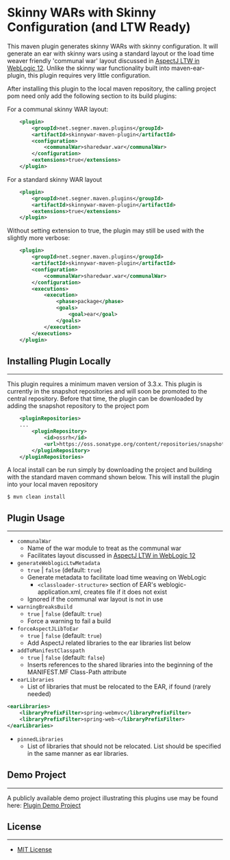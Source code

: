 Skinny WARs with Skinny Configuration (and LTW Ready)
=====================================================

This maven plugin generates skinny WARs with skinny configuration. It will generate an ear with skinny wars using a standard layout or the load time
weaver friendly 'communal war' layout discussed in [AspectJ LTW in WebLogic 12](https://github.com/asegner/spring-ltw-weblogic). Unlike the skinny war functionality
built into maven-ear-plugin, this plugin requires very little configuration.

After installing this plugin to the local maven repository, the calling project pom need only add the following section to its build plugins:


For a communal skinny WAR layout:
```xml
    <plugin>
        <groupId>net.segner.maven.plugins</groupId>
        <artifactId>skinnywar-maven-plugin</artifactId>
        <configuration>
            <communalWar>sharedwar.war</communalWar>
        </configuration>
        <extensions>true</extensions>
    </plugin>

```

For a standard skinny WAR layout

```xml
    <plugin>
        <groupId>net.segner.maven.plugins</groupId>
        <artifactId>skinnywar-maven-plugin</artifactId>
        <extensions>true</extensions>
    </plugin>

```

Without setting extension to true, the plugin may still be used with the slightly more verbose:

```xml
    <plugin>
        <groupId>net.segner.maven.plugins</groupId>
        <artifactId>skinnywar-maven-plugin</artifactId>
        <configuration>
            <communalWar>sharedwar.war</communalWar>
        </configuration>
        <executions>
            <execution>
                <phase>package</phase>
                <goals>
                    <goal>ear</goal>
                </goals>
            </execution>
        </executions>
    </plugin>

```


## Installing Plugin Locally
--------------------------------------------------

This plugin requires a minimum maven version of 3.3.x. This plugin is currently in the snapshot repositories and will soon be promoted to the central repository.
Before that time, the plugin can be downloaded by adding the snapshot repository to the project pom

```xml
    <pluginRepositories>
    ...
        <pluginRepository>
            <id>ossrh</id>
            <url>https://oss.sonatype.org/content/repositories/snapshots</url>
        </pluginRepository>
    </pluginRepositories>
```

A local install can be run simply by downloading the project and building with
the standard maven command shown below. This will install the plugin into your local maven repository

`$ mvn clean install`


## Plugin Usage
--------------------------------------------------

* `communalWar`
  * Name of the war module to treat as the communal war
  * Facilitates layout discussed in [AspectJ LTW in WebLogic 12](https://github.com/asegner/spring-ltw-weblogic)
* `generateWeblogicLtwMetadata`
  * `true` | `false` (default: `true`)
  * Generate metadata to facilitate load time weaving on WebLogic
    * `<classloader-structure>` section of EAR's weblogic-application.xml, creates file if it does not exist
  * Ignored if the communal war layout is not in use
* `warningBreaksBuild`
  * `true` | `false` (default: `true`)
  * Force a warning to fail a build
* `forceAspectJLibToEar`
  * `true` | `false` (default: `true`)
  * Add AspectJ related libraries to the ear libraries list below
* `addToManifestClasspath`
  * `true` | `false` (default: `false`)
  * Inserts references to the shared libraries into the beginning of the MANIFEST.MF Class-Path attribute
* `earLibraries`
  * List of libraries that must be relocated to the EAR, if found (rarely needed)
```xml
<earLibraries>
    <libraryPrefixFilter>spring-webmvc</libraryPrefixFilter>
    <libraryPrefixFilter>spring-web-</libraryPrefixFilter>
</earLibraries>
```
* `pinnedLibraries`
  * List of libraries that should not be relocated. List should be specified in the same manner as ear libraries.


## Demo Project
--------------------------------------------------
A publicly available demo project illustrating this plugins use may be found here: [Plugin Demo Project](https://github.com/asegner/spring-ltw-weblogic)


## License
--------------------------------------------------
* [MIT License](http://www.opensource.org/licenses/mit-license.php)
